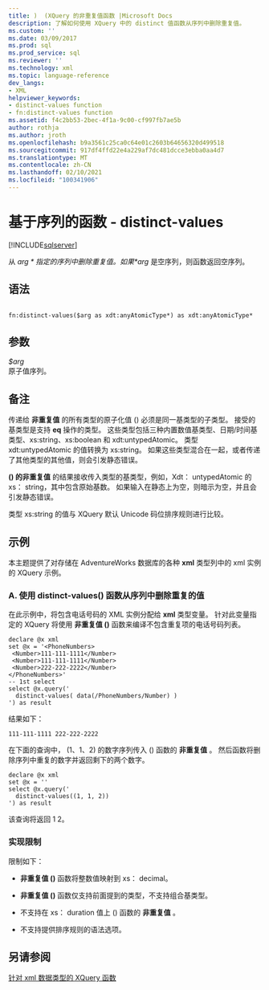 ```yaml
---
title: )  (XQuery 的非重复值函数 |Microsoft Docs
description: 了解如何使用 XQuery 中的 distinct 值函数从序列中删除重复值。
ms.custom: ''
ms.date: 03/09/2017
ms.prod: sql
ms.prod_service: sql
ms.reviewer: ''
ms.technology: xml
ms.topic: language-reference
dev_langs:
- XML
helpviewer_keywords:
- distinct-values function
- fn:distinct-values function
ms.assetid: f4c2bb53-2bec-4f1a-9c00-cf997fb7ae5b
author: rothja
ms.author: jroth
ms.openlocfilehash: b9a3561c25ca0c64e01c2603b64656320d499518
ms.sourcegitcommit: 917df4ffd22e4a229af7dc481dcce3ebba0aa4d7
ms.translationtype: MT
ms.contentlocale: zh-CN
ms.lasthandoff: 02/10/2021
ms.locfileid: "100341906"
---
```

# <a name="functions-on-sequences---distinct-values"></a>基于序列的函数 - distinct-values
[!INCLUDE[sqlserver](../includes/applies-to-version/sqlserver.md)]

  从 *$arg* 指定的序列中删除重复值。 如果 *$arg* 是空序列，则函数返回空序列。  
  
## <a name="syntax"></a>语法  
  
```  
  
fn:distinct-values($arg as xdt:anyAtomicType*) as xdt:anyAtomicType*  
```  
  
## <a name="arguments"></a>参数  
 *$arg*  
 原子值序列。  
  
## <a name="remarks"></a>备注  
 传递给 **非重复值** 的所有类型的原子化值 () 必须是同一基类型的子类型。 接受的基类型是支持 **eq** 操作的类型。 这些类型包括三种内置数值基类型、日期/时间基类型、xs:string、xs:boolean 和 xdt:untypedAtomic。 类型 xdt:untypedAtomic 的值转换为 xs:string。 如果这些类型混合在一起，或者传递了其他类型的其他值，则会引发静态错误。  
  
 **() 的非重复值** 的结果接收传入类型的基类型，例如，Xdt： untypedAtomic 的 xs： string，其中包含原始基数。 如果输入在静态上为空，则暗示为空，并且会引发静态错误。  
  
 类型 xs:string 的值与 XQuery 默认 Unicode 码位排序规则进行比较。  
  
## <a name="examples"></a>示例  
 本主题提供了对存储在 AdventureWorks 数据库的各种 **xml** 类型列中的 xml 实例的 XQuery 示例。  
  
### <a name="a-using-the-distinct-values-function-to-remove-duplicate-values-from-the-sequence"></a>A. 使用 distinct-values() 函数从序列中删除重复的值  
 在此示例中，将包含电话号码的 XML 实例分配给 **xml** 类型变量。 针对此变量指定的 XQuery 将使用 **非重复值 ()** 函数来编译不包含重复项的电话号码列表。  
  
```  
declare @x xml  
set @x = '<PhoneNumbers>  
 <Number>111-111-1111</Number>  
 <Number>111-111-1111</Number>  
 <Number>222-222-2222</Number>  
</PhoneNumbers>'  
-- 1st select  
select @x.query('  
  distinct-values( data(/PhoneNumbers/Number) )  
') as result  
```  
  
 结果如下：  
  
```  
111-111-1111 222-222-2222    
```  
  
 在下面的查询中， (1、1、2) 的数字序列传入 () 函数的 **非重复值** 。 然后函数将删除序列中重复的数字并返回剩下的两个数字。  
  
```  
declare @x xml  
set @x = ''  
select @x.query('  
  distinct-values((1, 1, 2))  
') as result  
```  
  
 该查询将返回 1 2。  
  
### <a name="implementation-limitations"></a>实现限制  
 限制如下：  
  
-   **非重复值 ()** 函数将整数值映射到 xs： decimal。  
  
-   **非重复值 ()** 函数仅支持前面提到的类型，不支持组合基类型。  
  
-   不支持在 xs： duration 值上 () 函数的 **非重复值** 。  
  
-   不支持提供排序规则的语法选项。  
  
## <a name="see-also"></a>另请参阅  
 [针对 xml 数据类型的 XQuery 函数](../xquery/xquery-functions-against-the-xml-data-type.md)  
  
  
